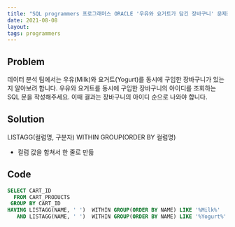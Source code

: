 ```yaml
---
title: "SQL programmers 프로그래머스 ORACLE '우유와 요거트가 담긴 장바구니' 문제풀이"
date: 2021-08-08
layout:
tags: programmers
---
```



## Problem
데이터 분석 팀에서는 우유(Milk)와 요거트(Yogurt)를 동시에 구입한 장바구니가 있는지 알아보려 합니다. 우유와 요거트를 동시에 구입한 장바구니의 아이디를 조회하는 SQL 문을 작성해주세요.
이때 결과는 장바구니의 아이디 순으로 나와야 합니다.

## Solution
LISTAGG(컬럼명, 구분자) WITHIN GROUP(ORDER BY 컬럼명)
- 컬럼 값을 합쳐서 한 줄로 만듦

## Code
```sql
SELECT CART_ID
  FROM CART_PRODUCTS
 GROUP BY CART_ID
HAVING LISTAGG(NAME, ' ')  WITHIN GROUP(ORDER BY NAME) LIKE '%Milk%'
   AND LISTAGG(NAME, ' ')  WITHIN GROUP(ORDER BY NAME) LIKE '%Yogurt%'
```
